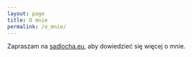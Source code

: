 ```yaml
---
layout: page
title: O mnie
permalink: /o_mnie/
---
```


Zapraszam na [sadlocha.eu](https://sadlocha.eu), aby dowiedzieć się więcej o mnie.

